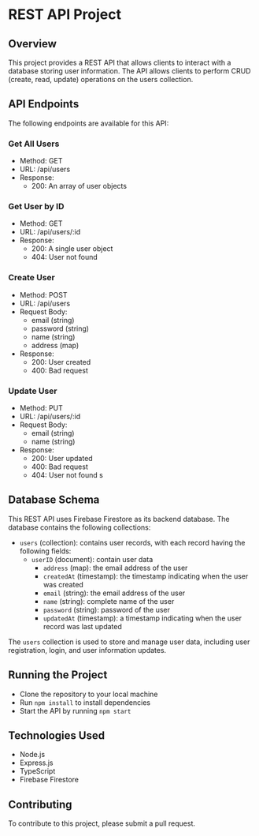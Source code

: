 # REST API Project

## Overview
This project provides a REST API that allows clients to interact with a database storing user information. The API allows clients to perform CRUD (create, read, update) operations on the users collection.

## API Endpoints
The following endpoints are available for this API:

### Get All Users
- Method: GET
- URL: /api/users
- Response:
  - 200: An array of user objects

### Get User by ID
- Method: GET
- URL: /api/users/:id
- Response:
  - 200: A single user object
  - 404: User not found

### Create User
- Method: POST
- URL: /api/users
- Request Body:
  - email (string)
  - password (string)
  - name (string)
  - address (map)
- Response:
  - 200: User created
  - 400: Bad request

### Update User
- Method: PUT
- URL: /api/users/:id
- Request Body:
  - email (string)
  - name (string)
- Response:
  - 200: User updated
  - 400: Bad request
  - 404: User not found
s
## Database Schema
This REST API uses Firebase Firestore as its backend database. The database contains the following collections:
- `users` (collection): contains user records, with each record having the following fields:
  - `userID` (document): contain user data
    - `address` (map): the email address of the user
    - `createdAt` (timestamp): the timestamp indicating when the user was created
    - `email` (string): the email address of the user
    - `name` (string): complete name of the user
    - `password` (string): password of the user
    - `updatedAt` (timestamp): a timestamp indicating when the user record was last updated

The `users` collection is used to store and manage user data, including user registration, login, and user information updates.

## Running the Project
- Clone the repository to your local machine
- Run `npm install` to install dependencies
- Start the API by running `npm start`

## Technologies Used
- Node.js
- Express.js
- TypeScript
- Firebase Firestore

## Contributing
To contribute to this project, please submit a pull request.
